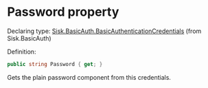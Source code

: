<!--

Copyrights 2023 Sisk Framework - CypherPotato
Published under MIT license

!!! DO NOT EDIT THIS FILE !!!
This file was generated by a tool in the Sisk package. To edit the information in this documentation,
edit the XML documentation present in the Sisk source code.

-->


# Password property

Declaring type: [Sisk.BasicAuth.BasicAuthenticationCredentials](/spec/Sisk.BasicAuth.BasicAuthenticationCredentials.md) (from Sisk.BasicAuth)


Definition:

```cs
public string Password { get; }
```

Gets the plain password component from this credentials.

